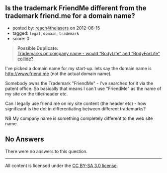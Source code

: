 ## Is the trademark FriendMe different from the trademark friend.me for a domain name?

- posted by: [reach4thelasers](https://stackexchange.com/users/-1/18422-reach4thelasers) on 2012-06-15
- tagged: `legal`, `domain`, `trademark`
- score: 0

> **Possible Duplicate:**  
> [Trademarks on company name - would &ldquo;BodyLife&rdquo; and &ldquo;BodyForLife&rdquo; collide?](http://answers.onstartups.com/questions/15275/trademarks-on-company-name-would-bodylife-and-bodyforlife-collide)  

<!-- End of automatically inserted text -->

I've picked a domain name for my start-up.  lets say the domain name is http://www.friend.me
(not the actual domain name).

Somebody owns the Trademark "FriendMe" - I've searched for it via the patent office.  So basically that means I can't use "FriendMe" as the name of my site on the title/header etc.

Can I legally use friend.me on my site content (the header etc) - how significant is the dot in differentiating between different trademarks?

NB My company name is something completely different to the web site name.

## No Answers

There were no answers to this question.


---

All content is licensed under the [CC BY-SA 3.0 license](https://creativecommons.org/licenses/by-sa/3.0/).
